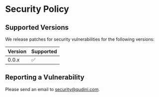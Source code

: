 # Security Policy

## Supported Versions

We release patches for security vulnerabilities for the following versions:

| Version | Supported          |
| ------- | ------------------ |
| 0.0.x   | :white_check_mark: |

## Reporting a Vulnerability

Please send an email to security@qudini.com.
